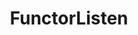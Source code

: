 ---
layout: docs
title:  "FunctorListen"
section: "mtlclasses"
source: "core/src/main/scala/cats/mtl/FunctorListen.scala"
scaladoc: "#cats.mtl.FunctorListen"
---